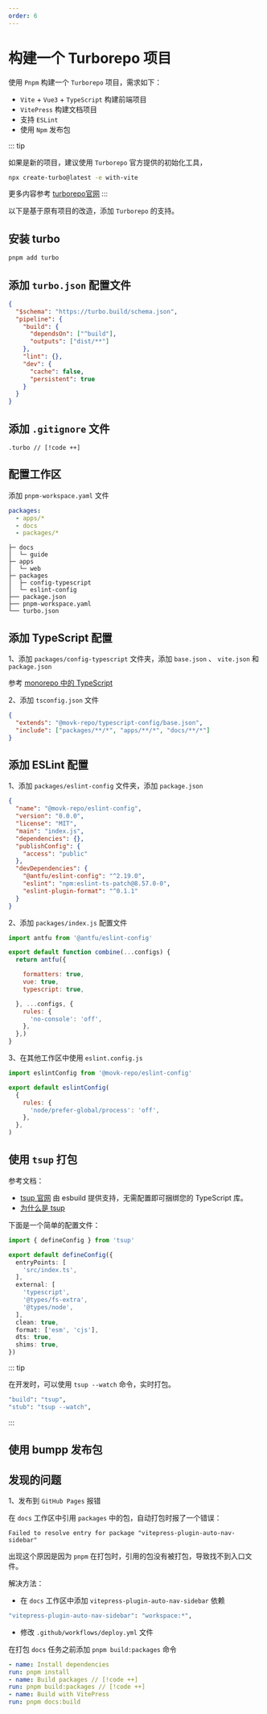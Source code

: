 ```yaml
---
order: 6
---
```


# 构建一个 Turborepo 项目

使用 `Pnpm` 构建一个 `Turborepo` 项目，需求如下：

- `Vite` + `Vue3` + `TypeScript` 构建前端项目
- `VitePress` 构建文档项目
- 支持 `ESLint`
- 使用 `Npm` 发布包

::: tip

如果是新的项目，建议使用 `Turborepo` 官方提供的初始化工具，

```sh
npx create-turbo@latest -e with-vite
```

更多内容参考 [turborepo官网](https://turbo.build/repo/docs/handbook)
:::

以下是基于原有项目的改造，添加 `Turborepo` 的支持。

## 安装 turbo

```sh
pnpm add turbo
```

## 添加 `turbo.json` 配置文件

```json
{
  "$schema": "https://turbo.build/schema.json",
  "pipeline": {
    "build": {
      "dependsOn": ["^build"],
      "outputs": ["dist/**"]
    },
    "lint": {},
    "dev": {
      "cache": false,
      "persistent": true
    }
  }
}
```

## 添加 `.gitignore` 文件

```text
.turbo // [!code ++]
```

## 配置工作区

添加 `pnpm-workspace.yaml` 文件

```yaml
packages:
  - apps/*
  - docs
  - packages/*
```

```text
├─ docs
│  └─ guide
├─ apps
│  └─ web
├─ packages
│  ├─ config-typescript
│  └─ eslint-config
├── package.json
├── pnpm-workspace.yaml
└── turbo.json
```

## 添加 TypeScript 配置

1、添加 `packages/config-typescript` 文件夹，添加 `base.json` 、 `vite.json` 和 `package.json`

参考 [monorepo 中的 TypeScript](https://turbo.build/repo/docs/handbook/linting/typescript)

2、添加 `tsconfig.json` 文件

```json
{
  "extends": "@movk-repo/typescript-config/base.json",
  "include": ["packages/**/*", "apps/**/*", "docs/**/*"]
}
```

## 添加 ESLint 配置

1、添加 `packages/eslint-config` 文件夹，添加 `package.json`

```json
{
  "name": "@movk-repo/eslint-config",
  "version": "0.0.0",
  "license": "MIT",
  "main": "index.js",
  "dependencies": {},
  "publishConfig": {
    "access": "public"
  },
  "devDependencies": {
    "@antfu/eslint-config": "^2.19.0",
    "eslint": "npm:eslint-ts-patch@8.57.0-0",
    "eslint-plugin-format": "^0.1.1"
  }
}
```

2、添加 `packages/index.js` 配置文件

```js
import antfu from '@antfu/eslint-config'

export default function combine(...configs) {
  return antfu({

    formatters: true,
    vue: true,
    typescript: true,

  }, ...configs, {
    rules: {
      'no-console': 'off',
    },
  },)
}
```

3、在其他工作区中使用 `eslint.config.js`

```js
import eslintConfig from '@movk-repo/eslint-config'

export default eslintConfig(
  {
    rules: {
      'node/prefer-global/process': 'off',
    },
  },
)
```

## 使用 `tsup` 打包

参考文档：

- [tsup 官网](https://tsup.egoist.dev/) 由 esbuild 提供支持，无需配置即可捆绑您的 TypeScript 库。
- [为什么是 tsup](https://www.modyqyw.top/blogs/2022/12/why-tsup)

下面是一个简单的配置文件：

```ts
import { defineConfig } from 'tsup'

export default defineConfig({
  entryPoints: [
    'src/index.ts',
  ],
  external: [
    'typescript',
    '@types/fs-extra',
    '@types/node',
  ],
  clean: true,
  format: ['esm', 'cjs'],
  dts: true,
  shims: true,
})
```

::: tip

在开发时，可以使用 `tsup --watch` 命令，实时打包。

``` sh
"build": "tsup",
"stub": "tsup --watch",
```

:::

## 使用 bumpp 发布包

## 发现的问题

1、发布到 `GitHub Pages` 报错

在 `docs` 工作区中引用 `packages` 中的包，自动打包时报了一个错误：

`Failed to resolve entry for package "vitepress-plugin-auto-nav-sidebar"`

出现这个原因是因为 `pnpm` 在打包时，引用的包没有被打包，导致找不到入口文件。

解决方法：

- 在 `docs` 工作区中添加 `vitepress-plugin-auto-nav-sidebar` 依赖

```sh
"vitepress-plugin-auto-nav-sidebar": "workspace:*",
```

- 修改 `.github/workflows/deploy.yml` 文件

在打包 `docs` 任务之前添加 `pnpm build:packages` 命令

```yaml
- name: Install dependencies
run: pnpm install
- name: Build packages // [!code ++]
run: pnpm build:packages // [!code ++]
- name: Build with VitePress
run: pnpm docs:build
```
